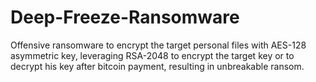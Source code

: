 # Deep-Freeze-Ransomware
Offensive ransomware to encrypt the target personal files with AES-128 asymmetric key, leveraging RSA-2048 to encrypt the target key or to decrypt his key after bitcoin payment, resulting in unbreakable ransom.

